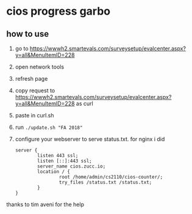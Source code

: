 cios progress garbo
===================

how to use
----------

 1. go to <https://wwwh2.smartevals.com/surveysetup/evalcenter.aspx?y=all&MenuItemID=228>
 2. open network tools
 3. refresh page
 4. copy request to <https://wwwh2.smartevals.com/surveysetup/evalcenter.aspx?y=all&MenuItemID=228> as curl
 5. paste in curl.sh
 6. run `./update.sh "FA 2018"`
 7. configure your webserver to serve status.txt. for nginx i did

        server {
                listen 443 ssl;
                listen [::]:443 ssl;
                server_name cios.zucc.io;
                location / {
                        root /home/admin/cs2110/cios-counter/;
                        try_files /status.txt /status.txt;
                }
        }

thanks to tim aveni for the help
